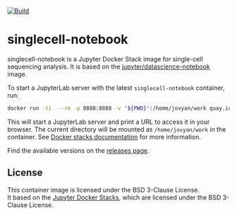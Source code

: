 [![Build](https://github.com/fbnrst/singlecell-notebook/actions/workflows/docker.yml/badge.svg)](https://github.com/fbnrst/singlecell-notebook/actions/workflows/docker.yml)

# singlecell-notebook

singlecell-notebook is a Jupyter Docker Stack image for single-cell sequencing analysis. It is based on the [jupyter/datascience-notebook](quay.io/jupyter/datascience-notebook) image.

To start a JupyterLab server with the latest `singlecell-notebook` container, run:

```bash
docker run -ti  --rm -p 8888:8888 -v "${PWD}":/home/jovyan/work quay.io/fbnrst/singlecell-notebook:latest
```

This will start a JupyterLab server and print a URL to access it in your browser. The current directory will be mounted as `/home/jovyan/work` in the container. See [Docker stacks documentation](https://jupyter-docker-stacks.readthedocs.io/en/latest/index.html) for more information.

<!-- For production use, rather use specific versions of the container, e.g.:

```bash
docker run -ti  --rm -p 8888:8888 -v "${PWD}":/home/jovyan/work git.mpi-cbg.de:5050/huch_lab/docker/singlecell:v0.0.1
``` -->

Find the available versions on the [releases page](https://quay.io/repository/fbnrst/singlecell-notebook).

## License
This container image is licensed under the BSD 3-Clause License.  
It based on the [Jupyter Docker Stacks](https://jupyter-docker-stacks.readthedocs.io), which are licensed under the BSD 3-Clause License.